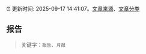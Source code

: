 :alarm_clock: 更新时间: 2025-09-17 14:41:07。[文章来源](/README.md)、[文章分类](/TAGS.md)

## 报告


> 关键字：`报告`、`月报`




